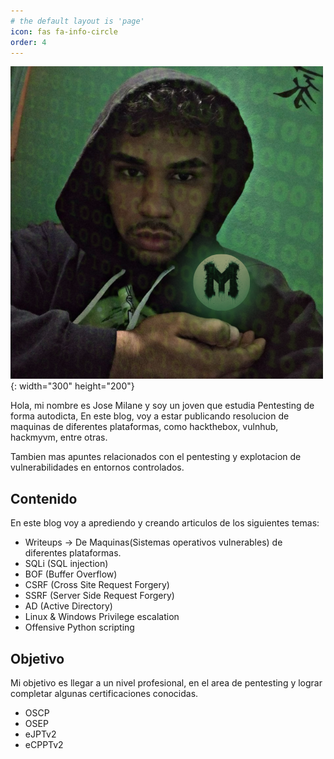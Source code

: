```yaml
---
# the default layout is 'page'
icon: fas fa-info-circle
order: 4
---
```



![profile](/assets/profile.png){: width="300" height="200"} 

Hola, mi nombre es Jose Milane y soy un joven que estudia Pentesting de forma autodicta, En este blog, voy a estar publicando resolucion de maquinas de diferentes plataformas, como hackthebox, vulnhub, hackmyvm, entre otras.

Tambien mas apuntes relacionados con el pentesting y explotacion de vulnerabilidades en entornos controlados.

## Contenido
En este blog voy a aprediendo y creando articulos de los siguientes temas:

- Writeups -> De Maquinas(Sistemas operativos vulnerables) de diferentes plataformas.
- SQLi (SQL injection)
- BOF (Buffer Overflow)
- CSRF (Cross Site Request Forgery)
- SSRF (Server Side Request Forgery)
- AD (Active Directory)
- Linux & Windows Privilege escalation
- Offensive Python scripting

## Objetivo

Mi objetivo es llegar a un nivel profesional, en el area de pentesting y lograr completar algunas certificaciones conocidas.

- OSCP
- OSEP
- eJPTv2
- eCPPTv2

